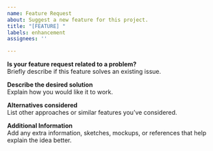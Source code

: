 ```yaml
---
name: Feature Request
about: Suggest a new feature for this project.
title: "[FEATURE] "
labels: enhancement
assignees: ''

---
```


**Is your feature request related to a problem?**  
Briefly describe if this feature solves an existing issue.

**Describe the desired solution**  
Explain how you would like it to work.

**Alternatives considered**  
List other approaches or similar features you’ve considered.

**Additional Information**  
Add any extra information, sketches, mockups, or references that help explain the idea better.
